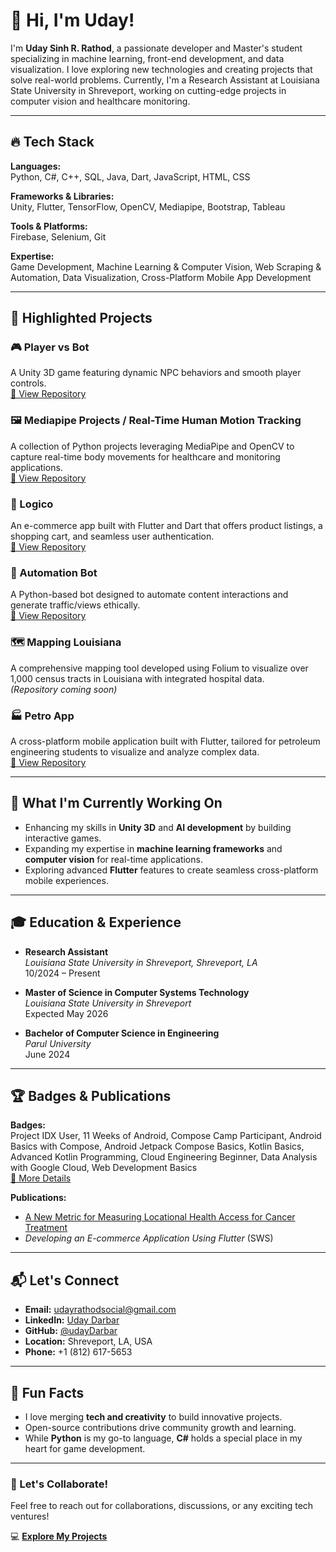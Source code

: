 # 👋 Hi, I'm Uday!

I'm **Uday Sinh R. Rathod**, a passionate developer and Master's student specializing in machine learning, front-end development, and data visualization. I love exploring new technologies and creating projects that solve real-world problems. Currently, I'm a Research Assistant at Louisiana State University in Shreveport, working on cutting-edge projects in computer vision and healthcare monitoring.

---

## 🔥 Tech Stack

**Languages:**  
Python, C#, C++, SQL, Java, Dart, JavaScript, HTML, CSS

**Frameworks & Libraries:**  
Unity, Flutter, TensorFlow, OpenCV, Mediapipe, Bootstrap, Tableau

**Tools & Platforms:**  
Firebase, Selenium, Git

**Expertise:**  
Game Development, Machine Learning & Computer Vision, Web Scraping & Automation, Data Visualization, Cross-Platform Mobile App Development

---

## 📂 Highlighted Projects

### 🎮 Player vs Bot
A Unity 3D game featuring dynamic NPC behaviors and smooth player controls.  
[🔗 View Repository](https://github.com/udayDarbar/player-vs-bot)

### 🖼 Mediapipe Projects / Real-Time Human Motion Tracking
A collection of Python projects leveraging MediaPipe and OpenCV to capture real-time body movements for healthcare and monitoring applications.  
[🔗 View Repository](https://github.com/udayDarbar/mideapip-projects)

### 🛒 Logico
An e-commerce app built with Flutter and Dart that offers product listings, a shopping cart, and seamless user authentication.  
[🔗 View Repository](https://github.com/udayDarbar/Logico)

### 🤖 Automation Bot
A Python-based bot designed to automate content interactions and generate traffic/views ethically.  
[🔗 View Repository](https://github.com/udayDarbar/Bot)

### 🗺 Mapping Louisiana
A comprehensive mapping tool developed using Folium to visualize over 1,000 census tracts in Louisiana with integrated hospital data.  
*(Repository coming soon)*

### 🏭 Petro App
A cross-platform mobile application built with Flutter, tailored for petroleum engineering students to visualize and analyze complex data.  
[🔗 View Repository](https://github.com/udayDarbar/petro)

---

## 🌱 What I'm Currently Working On

- Enhancing my skills in **Unity 3D** and **AI development** by building interactive games.
- Expanding my expertise in **machine learning frameworks** and **computer vision** for real-time applications.
- Exploring advanced **Flutter** features to create seamless cross-platform mobile experiences.

---

## 🎓 Education & Experience

- **Research Assistant**  
  *Louisiana State University in Shreveport, Shreveport, LA*  
  10/2024 – Present

- **Master of Science in Computer Systems Technology**  
  *Louisiana State University in Shreveport*  
  Expected May 2026

- **Bachelor of Computer Science in Engineering**  
  *Parul University*  
  June 2024

---

## 🏆 Badges & Publications

**Badges:**  
Project IDX User, 11 Weeks of Android, Compose Camp Participant, Android Basics with Compose, Android Jetpack Compose Basics, Kotlin Basics, Advanced Kotlin Programming, Cloud Engineering Beginner, Data Analysis with Google Cloud, Web Development Basics  
[🔗 More Details](https://g.dev/uday_rathod)

**Publications:**  
- [A New Metric for Measuring Locational Health Access for Cancer Treatment](https://doi.org/10.1109/BIBM62325.2024.10822220)  
- *Developing an E-commerce Application Using Flutter* (SWS)

---

## 📬 Let's Connect

- **Email:** [udayrathodsocial@gmail.com](mailto:udayrathodsocial@gmail.com)
- **LinkedIn:** [Uday Darbar](https://www.linkedin.com/in/udaydarbar/)
- **GitHub:** [@udayDarbar](https://github.com/udayDarbar)
- **Location:** Shreveport, LA, USA  
- **Phone:** +1 (812) 617-5653

---

## 🏅 Fun Facts

- I love merging **tech and creativity** to build innovative projects.
- Open-source contributions drive community growth and learning.
- While **Python** is my go-to language, **C#** holds a special place in my heart for game development.

---

### 🚀 Let's Collaborate!
Feel free to reach out for collaborations, discussions, or any exciting tech ventures!

💻 **[Explore My Projects](https://github.com/udayDarbar?tab=repositories)**
